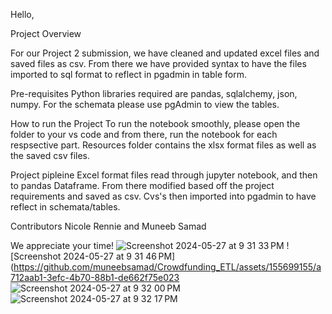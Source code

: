 Hello,

Project Overview

For our Project 2 submission, we have cleaned and updated excel files and saved  files as csv.
From there we have provided syntax to have the files imported to sql format to reflect in pgadmin in table form.

Pre-requisites
Python libraries required are pandas, sqlalchemy, json, numpy. For the schemata please use pgAdmin to view the tables.

How to run the Project
To run the notebook smoothly, please open the folder to your vs code and from there, run the notebook for each respsective part. Resources folder contains the xlsx format files as well as the saved csv files.

Project pipleine
Excel format files read through jupyter notebook, and then to pandas Dataframe. From there modified based off the project requirements and saved as csv. Cvs's then imported into pgadmin to have reflect in schemata/tables.

Contributors
Nicole Rennie and Muneeb Samad

We appreciate your time!
![Screenshot 2024-05-27 at 9 31 33 PM](https://github.com/muneebsamad/Crowdfunding_ETL/assets/155699155/248f15b9-3c4a-4c90-9afc-41c7e1d9dc5e)
![Screenshot 2024-05-27 at 9 31 46 PM](https://github.com/muneebsamad/Crowdfunding_ETL/assets/155699155/a712aab1-3efc-4b70-88b1-de662f75e023
![Screenshot 2024-05-27 at 9 32 00 PM](https://github.com/muneebsamad/Crowdfunding_ETL/assets/155699155/d5cd65be-6cf7-4dd2-9ad9-609a6d52d24d)
![Screenshot 2024-05-27 at 9 32 17 PM](https://github.com/muneebsamad/Crowdfunding_ETL/assets/155699155/b6e3b9b7-6df7-41fa-b00c-4dccb7f4fc85)
